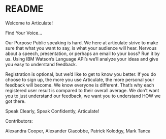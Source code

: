 # README

Welcome to Articulate!

Find Your Voice…

Our Purpose
Public speaking is hard. We here at articulate strive to make sure that what you want to say, is what your audience will hear. Nervous about a speech, presentation, or perhaps an email to your boss? Run it by us. Using IBM Watson’s Language API’s we’ll analyze your ideas and give you easy to understand feedback.

Registration is optional, but we’d like to get to know you better. If you do choose to sign up, the more you use Articulate, the more personal your feedback will become. We know everyone is different. That’s why each registered user result is compared to their overall average. We don’t want you to just understand our feedback, we want you to understand HOW we got there.

Speak Clearly, Speak Confidently, Articulate!

Contributors:

Alexandra Cooper, Alexander Giacobbe, Patrick Kolodgy, Mark Tanca
